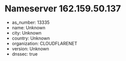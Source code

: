# Nameserver 162.159.50.137

* as_number: 13335
* name: Unknown
* city: Unknown
* country: Unknown
* organization: CLOUDFLARENET
* version: Unknown
* dnssec: true
